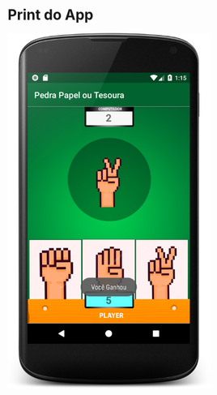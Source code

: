 # Print  do App

<img src="https://github.com/SergioDiniz/estudo_dev_android_27/blob/master/App_3_pedra_papel_ou_tesoura/print_app.png?raw=true" width="400" alt="Pedra, Papel ou Tesoura">
